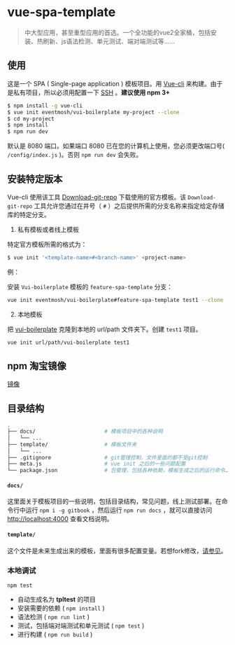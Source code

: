 # vue-spa-template
> 中大型应用，甚至重型应用的首选。一个全功能的vue2全家桶，包括安装、热刷新、js语法检测、单元测试、端对端测试等……

## 使用

这是一个 SPA ( Single-page application ) 模板项目。用 [Vue-cli](https://github.com/vuejs/vue-cli) 来构建。由于是私有项目，所以必须用配置一下 [SSH](http://blog.csdn.net/so_geili/article/details/62041664) 。**建议使用 npm 3+**

``` bash
$ npm install -g vue-cli
$ vue init eventmosh/vui-boilerplate my-project --clone
$ cd my-project
$ npm install
$ npm run dev
```

默认是 8080 端口。如果端口 8080 已在您的计算机上使用，您必须更改端口号( `/config/index.js` )。否则 `npm run dev` 会失败。

## 安装特定版本

Vue-cli 使用该工具 [Download-git-repo](https://github.com/flipxfx/download-git-repo) 下载使用的官方模板。该 `Download-git-repo` 工具允许您通过在井号（ `#` ）之后提供所需的分支名称来指定给定存储库的特定分支。

1. 私有模板或者线上模板

特定官方模板所需的格式为：
``` bash
$ vue init '<template-name>#<branch-name>' <project-name>
```
例：

安装 `Vui-boilerplate` 模板的 `feature-spa-template` 分支：
``` bash
vue init eventmosh/vui-boilerplate#feature-spa-template test1 --clone
```

2. 本地模板

把 [vui-boilerplate](https://github.com/eventmosh/vui-boilerplate) 克隆到本地的 url/path 文件夹下。创建 `test1` 项目。

``` bash
vue init url/path/vui-boilerplate test1
```

## npm 淘宝镜像

[镜像](https://gist.github.com/iq9891/96441b1b01ddd4710e06cc5e52b9c10a)

## 目录结构

``` bash
.
├── docs/                      # 模板项目中的各种说明
│   └── ...
├── template/                  # 模板文件夹
│   └── ...
├── .gitignore                 # git管理控制，文件里面的都不受git控制
├── meta.js                    # vue init 之后的一些问题配置
└── package.json               # 包管理，包括各种依赖，模板生成之后的运行命令……
```

#### `docs/`

这里面关于模板项目的一些说明，包括目录结构，常见问题，线上测试部署。在命令行中运行 `npm i -g gitbook` ，然后运行 `npm run docs` ，就可以直接访问 <http://localhost:4000> 查看文档说明。

#### `template/`

这个文件是未来生成出来的模板，里面有很多配置变量。若想fork修改，[请参见](https://github.com/vuejs/vue-cli)。


### 本地调试

`npm test`

- 自动生成名为 **tpltest** 的项目
- 安装需要的依赖 ( `npm install` )
- 语法检测 ( `npm run lint` )
- 测试，包括端对端测试和单元测试 ( `npm test` )
- 进行构建 ( `npm run build` )
